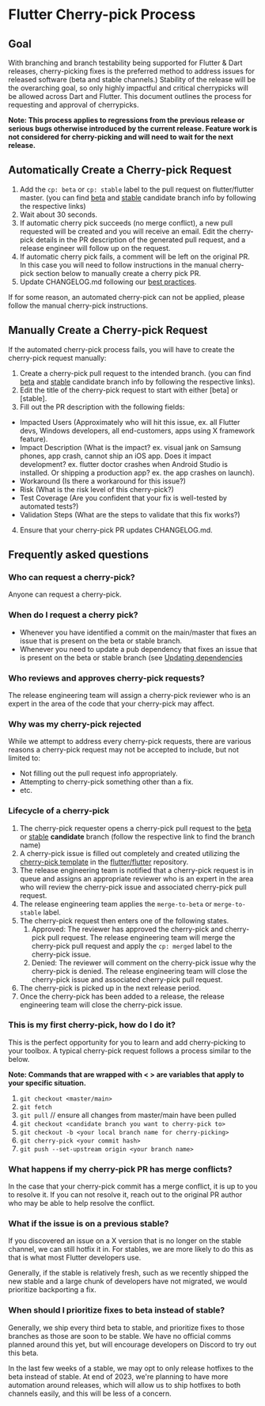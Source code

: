 # Flutter Cherry-pick Process

## Goal

With branching and branch testability being supported for Flutter & Dart releases, cherry-picking fixes is the preferred method to address issues for released software (beta and stable channels.)  Stability of the release will be the overarching goal, so only highly impactful and critical cherrypicks will be allowed across Dart and Flutter.  This document outlines the process for requesting and approval of cherrypicks.

**Note: This process applies to regressions from the previous release or serious bugs otherwise introduced by the current release.  Feature work is not considered for cherry-picking and will need to wait for the next release.**

## Automatically Create a Cherry-pick Request

1. Add the `cp: beta` or `cp: stable` label to the pull request on flutter/flutter master. (you can find [beta](https://github.com/flutter/flutter/blob/beta/bin/internal/release-candidate-branch.version) and [stable](https://github.com/flutter/flutter/blob/stable/bin/internal/release-candidate-branch.version) candidate branch info by following the respective links)
2. Wait about 30 seconds.
3. If automatic cherry pick succeeds (no merge conflict), a new pull requested will be created and you will receive an email. Edit the cherry-pick details in the PR description of the generated pull request, and a release engineer will follow up on the request.
4. If automatic cherry pick fails, a comment will be left on the original PR. In this case you will need to follow instructions in the manual cherry-pick section below to manually create a cherry pick PR.
5. Update CHANGELOG.md following our [best practices](docs/releases/Hotfix-Documentation-Best-Practices.md).

If for some reason, an automated cherry-pick can not be applied, please follow the manual cherry-pick instructions.

## Manually Create a Cherry-pick Request

If the automated cherry-pick process fails, you will have to create the cherry-pick request manually:

1. Create a cherry-pick pull request to the intended branch. (you can find [beta](https://github.com/flutter/flutter/blob/beta/bin/internal/release-candidate-branch.version) and [stable](https://github.com/flutter/flutter/blob/stable/bin/internal/release-candidate-branch.version) candidate branch info by following the respective links).
2. Edit the title of the cherry-pick request to start with either [beta] or [stable].
3. Fill out the PR description with the following fields:
  - Impacted Users (Approximately who will hit this issue, ex. all Flutter devs, Windows developers, all end-customers, apps using X framework feature).
  - Impact Description (What is the impact? ex. visual jank on Samsung phones, app crash, cannot ship an iOS app. Does it impact development? ex. flutter doctor crashes when Android Studio is installed. Or shipping a production app? ex. the app crashes on launch).
  - Workaround (Is there a workaround for this issue?)
  - Risk (What is the risk level of this cherry-pick?)
  - Test Coverage (Are you confident that your fix is well-tested by automated tests?)
  - Validation Steps (What are the steps to validate that this fix works?)
4. Ensure that your cherry-pick PR updates CHANGELOG.md.

## Frequently asked questions

### Who can request a cherry-pick?

Anyone can request a cherry-pick.

### When do I request a cherry pick?

- Whenever you have identified a commit on the main/master that fixes an issue that is present on the beta or stable branch.
- Whenever you need to update a pub dependency that fixes an issue that is present on the beta or stable branch (see [Updating dependencies](../infra/Updating-dependencies-in-Flutter.md#to-update-a-single-dependency-for-cherrypicks)

### Who reviews and approves cherry-pick requests?

The release engineering team will assign a cherry-pick reviewer who is an expert in the area of the code that your cherry-pick may affect.

### Why was my cherry-pick rejected

While we attempt to address every cherry-pick requests, there are various reasons a cherry-pick request may not be accepted to include, but not limited to:
- Not filling out the pull request info appropriately.
- Attempting to cherry-pick something other than a fix.
- etc.

### Lifecycle of a cherry-pick

1. The cherry-pick requester opens a cherry-pick pull request to the [beta](https://github.com/flutter/flutter/blob/beta/bin/internal/release-candidate-branch.version) or [stable](https://github.com/flutter/flutter/blob/stable/bin/internal/release-candidate-branch.version) **candidate** branch (follow the respective link to find the branch name)
2. A cherry-pick issue is filled out completely and created utilizing the [cherry-pick template](https://github.com/flutter/flutter/issues/new?template=7_cherry_pick.yml) in the [flutter/flutter](https://github.com/flutter/flutter) repository.
3. The release engineering team is notified that a cherry-pick request is in queue and assigns an appropriate reviewer who is an expert in the area who will review the cherry-pick issue and associated cherry-pick pull request.
4. The release engineering team applies the `merge-to-beta` or `merge-to-stable` label.
5. The cherry-pick request then enters one of the following states.
   1. Approved: The reviewer has approved the cherry-pick and cherry-pick pull request.
The release engineering team will merge the cherry-pick pull request and apply the `cp: merged` label to the cherry-pick issue.
   2. Denied: The reviewer will comment on the cherry-pick issue why the cherry-pick is denied.
The release engineering team will close the cherry-pick issue and associated cherry-pick pull request.
6. The cherry-pick is picked up in the next release period.
7. Once the cherry-pick has been added to a release, the release engineering team will close the cherry-pick issue.

### This is my first cherry-pick, how do I do it?

This is the perfect opportunity for you to learn and add cherry-picking to your toolbox.  A typical cherry-pick request follows a process similar to the below.

**Note: Commands that are wrapped with < > are variables that apply to your specific situation.**

1. `git checkout <master/main>`
2. `git fetch`
3. `git pull` // ensure all changes from master/main have been pulled
4. `git checkout <candidate branch you want to cherry-pick to>`
5. `git checkout -b <your local branch name for cherry-picking>`
6. `git cherry-pick <your commit hash>`
7. `git push --set-upstream origin <your branch name>`

### What happens if my cherry-pick PR has merge conflicts?

In the case that your cherry-pick commit has a merge conflict, it is up to you to resolve it.  If you can not resolve it, reach out to the original PR author who may be able to help resolve the conflict.

### What if the issue is on a previous stable?

If you discovered an issue on a X version that is no longer on the stable channel, we can still hotfix it in. For stables, we are more likely to do this as that is what most Flutter developers use.

Generally, if the stable is relatively fresh, such as we recently shipped the new stable and a large chunk of developers have not migrated, we would prioritize backporting a fix.

### When should I prioritize fixes to beta instead of stable?

Generally, we ship every third beta to stable, and prioritize fixes to those branches as those are soon to be stable. We have no official comms planned around this yet, but will encourage developers on Discord to try out this beta.

In the last few weeks of a stable, we may opt to only release hotfixes to the beta instead of stable. At end of 2023, we're planning to have more automation around releases, which will allow us to ship hotfixes to both channels easily, and this will be less of a concern.
